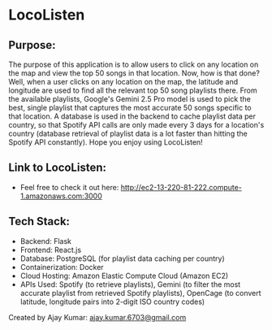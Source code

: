 # LocoListen

## Purpose:
The purpose of this application is to allow users to click on any location on the map and view the top 50 songs in that location. Now, how is that done? Well, when a user clicks on any location on the map, the latitude and longitude are used to find all the relevant top 50 song playlists there. From the available playlists, Google's Gemini 2.5 Pro model is used to pick the best, single playlist that captures the most accurate 50 songs specific to that location. A database is used in the backend to cache playlist data per country, so that Spotify API calls are only made every 3 days for a location's country (database retrieval of playlist data is a lot faster than hitting the Spotify API constantly). Hope you enjoy using LocoListen!

## Link to LocoListen:
- Feel free to check it out here: <http://ec2-13-220-81-222.compute-1.amazonaws.com:3000>

## Tech Stack:
- Backend: Flask
- Frontend: React.js
- Database: PostgreSQL (for playlist data caching per country)
- Containerization: Docker
- Cloud Hosting: Amazon Elastic Compute Cloud (Amazon EC2)
- APIs Used: Spotify (to retrieve playlists), Gemini (to filter the most accurate playlist from retrieved Spotify playlists), OpenCage (to convert latitude, longitude pairs into 2-digit ISO country codes)
  
Created by Ajay Kumar: <ajay.kumar.6703@gmail.com>
